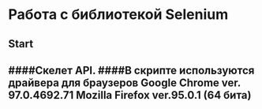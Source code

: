 # Работа с библиотекой Selenium
## Start

####Скелет API.
####В скрипте используются драйвера для браузеров Google Chrome ver. 97.0.4692.71 Mozilla Firefox ver.95.0.1 (64 бита)
---
